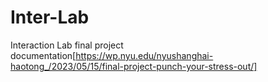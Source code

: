# Inter-Lab
Interaction Lab final project
documentation[https://wp.nyu.edu/nyushanghai-haotong_/2023/05/15/final-project-punch-your-stress-out/]
